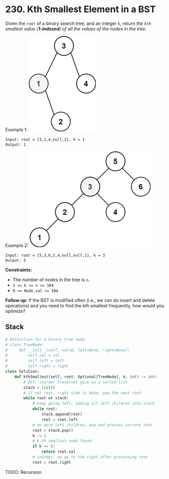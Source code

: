 # 230. Kth Smallest Element in a BST

Given the `root` of a binary search tree, and an integer `k`, return *the `kth` smallest value (**1-indexed**) of all the values of the nodes in the tree*.


Example 1:
![img_20.png](../../Images/img_20.png)
```
Input: root = [3,1,4,null,2], k = 1
Output: 1
```
Example 2:
![img_21.png](../../Images/img_21.png)
```
Input: root = [5,3,6,2,4,null,null,1], k = 3
Output: 3
```

**Constraints:**

* The number of nodes in the tree is `n`.
* `1 <= k <= n <= 104`
* `0 <= Node.val <= 104`
 

**Follow up:** If the BST is modified often (i.e., we can do insert and delete operations) and you need to find the kth smallest frequently, how would you optimize?


## Stack

```python
# Definition for a binary tree node.
# class TreeNode:
#     def __init__(self, val=0, left=None, right=None):
#         self.val = val
#         self.left = left
#         self.right = right
class Solution:
    def kthSmallest(self, root: Optional[TreeNode], k: int) -> int:
        # BST, inorder traversal give us a sorted list
        stack = list()
        # if not root, right side is None, pop the next root
        while root or stack:
            # keep going left, adding all left children into stack
            while root:
                stack.append(root)
                root = root.left
            # no more left children, pop and process current root
            root = stack.pop()
            k -= 1
            # k-th smallest node found
            if k == 0:
                return root.val
            # inorder, we go to the right after processing root
            root = root.right
```

TODO: Recursion